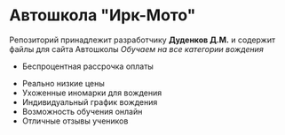 # Автошкола "Ирк-Мото"
Репозиторий принадлежит разработчику **Дуденков Д.М.** и содержит файлы для сайта Автошколы *Обучаем на все категории вождения*
- Беспроцентная рассрочка оплаты
* Реально низкие цены
* Ухоженные иномарки для вождения
* Индивидуальный график вождения
* Возможность обучения онлайн
* Отличные отзывы учеников
